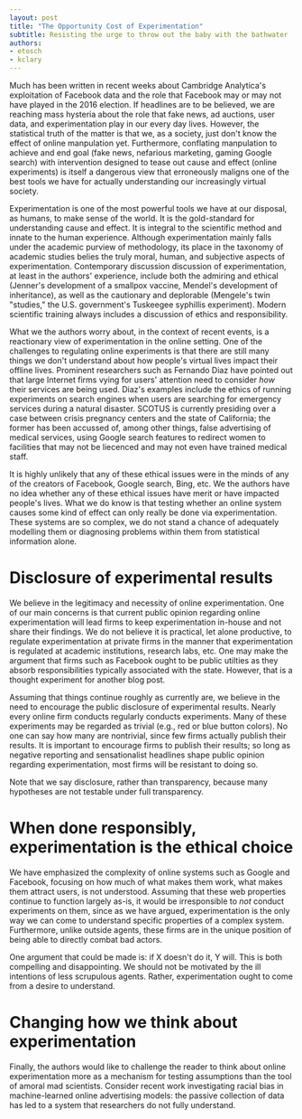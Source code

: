 ```yaml
---
layout: post
title: "The Opportunity Cost of Experimentation"
subtitle: Resisting the urge to throw out the baby with the bathwater
authors:
- etosch
- kclary
---
```


Much has been written in recent weeks about Cambridge Analytica's exploitation of Facebook data and the role that Facebook may or may not have played in the 2016 election. If headlines are to be believed, we are reaching mass hysteria about the role that fake news, ad auctions, user data, and experimentation play in our every day lives. However, the statistical truth of the matter is that we, as a society, just don't know the effect of online manpulation yet. Furthermore, conflating manpulation to achieve and end goal (fake news, nefarious marketing, gaming Google search) with intervention designed to tease out cause and effect (online experiments) is itself a dangerous view that erroneously maligns one of the best tools we have for actually understanding our increasingly virtual society.


Experimentation is one of the most powerful tools we have at our disposal, as humans, to make sense of the world. It is the gold-standard for understanding cause and effect. It is integral to the scientific method and innate to the human experience. Although experimentation mainly falls under the academic purview of methodology, its place in the taxonomy of academic studies belies the truly moral, human, and subjective aspects of experimentation. Contemporary discussion discussion of experimentation, at least in the authors' experience, include both the admiring and ethical (Jenner's development of a smallpox vaccine, Mendel's development of inheritance), as well as the cautionary and deplorable (Mengele's twin "studies," the U.S. government's Tuskeegee syphillis experiment). Modern scientific training always includes a discussion of ethics and responsibility.

What we the authors worry about, in the context of recent events, is a reactionary view of experimentation in the online setting. One of the challenges to regulating online experiments is that there are still many things we don't understand about how people's virtual lives impact their offline lives. Prominent researchers such as Fernando Diaz have pointed out that large Internet firms vying for users' attention need to consider *how* their services are being used. Diaz's examples include the ethics of running experiments on search engines when users are searching for emergency services during a natural disaster. SCOTUS is currently presiding over a case between crisis pregnancy centers and the state of California; the former has been accussed of, among other things, false advertising of medical services, using Google search features to redirect women to facilities that may not be liecenced and may not even have trained medical staff.

It is highly unlikely that any of these ethical issues were in the minds of any of the creators of Facebook, Google search, Bing, etc. We the authors have no idea whether any of these ethical issues have merit or have impacted people's lives. What we do know is that testing whether an online system causes some kind of effect can only really be done via experimentation. These systems are so complex, we do not stand a chance of adequately modelling them or diagnosing problems within them from statistical information alone.

# Disclosure of experimental results
We believe in the legitimacy and necessity of online experimentation. One of our main concerns is that current public opinion regarding online experimentation will lead firms to keep experimentation in-house and not share their findings. We do not believe it is practical, let alone productive, to regulate experimentation at private firms in the manner that experimentation is regulated at academic institutions, research labs, etc. One may make the argument that firms such as Facebook ought to be public utilties as they absorb responsibilities typically associated with the state. However, that is a thought experiment for another blog post.

Assuming that things continue roughly as currently are, we believe in the need to encourage the public disclosure of experimental results. Nearly every online firm conducts regularly conducts experiments. Many of these experiments may be regarded as trivial (e.g., red or blue button colors). No one can say how many are nontrivial, since few firms actually publish their results. It is important to encourage firms to publish their results; so long as negative reporting and sensationalist headlines shape public opinion regarding experimentation, most firms will be resistant to doing so.

Note that we say disclosure, rather than transparency, because many hypotheses are not testable under full transparency.

# When done responsibly, experimentation is the ethical choice
We have emphasized the complexity of online systems such as Google and Facebook, focusing on how much of what makes them work, what makes them attract users, is not understood. Assuming that these web properties continue to function largely as-is, it would be irresponsible to *not* conduct experiments on them, since as we have argued, experimentation is the only way we can come to understand specific properties of a complex system. Furthermore, unlike outside agents, these firms are in the unique position of being able to directly combat bad actors.

One argument that could be made is: if X doesn't do it, Y will. This is both compelling and disappointing. We should not be motivated by the ill intentions of less scrupulous agents. Rather, experimentation ought to come from a desire to understand.

# Changing how we think about experimentation
Finally, the authors would like to challenge the reader to think about online experimentation more as a mechanism for testing assumptions than the tool of amoral mad scientists. Consider recent work investigating racial bias in machine-learned online advertising models: the passive collection of data has led to a system that researchers do not fully understand. 


